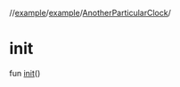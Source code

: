 //[example](../../index.md)/[example](../index.md)/[AnotherParticularClock](index.md)/[<init>](-init-.md)



# init  
fun [init](-init-.md)()
